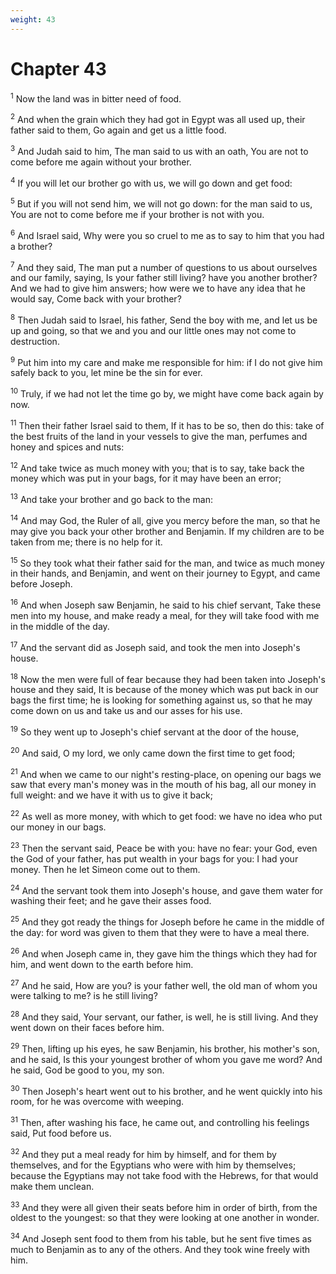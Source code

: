 ```yaml
---
weight: 43
---
```


# Chapter 43

<sup>1</sup> Now the land was in bitter need of food. 

<sup>2</sup> And when the grain which they had got in Egypt was all used up, their father said to them, Go again and get us a little food. 

<sup>3</sup> And Judah said to him, The man said to us with an oath, You are not to come before me again without your brother. 

<sup>4</sup> If you will let our brother go with us, we will go down and get food: 

<sup>5</sup> But if you will not send him, we will not go down: for the man said to us, You are not to come before me if your brother is not with you. 

<sup>6</sup> And Israel said, Why were you so cruel to me as to say to him that you had a brother? 

<sup>7</sup> And they said, The man put a number of questions to us about ourselves and our family, saying, Is your father still living? have you another brother? And we had to give him answers; how were we to have any idea that he would say, Come back with your brother? 

<sup>8</sup> Then Judah said to Israel, his father, Send the boy with me, and let us be up and going, so that we and you and our little ones may not come to destruction. 

<sup>9</sup> Put him into my care and make me responsible for him: if I do not give him safely back to you, let mine be the sin for ever. 

<sup>10</sup> Truly, if we had not let the time go by, we might have come back again by now. 

<sup>11</sup> Then their father Israel said to them, If it has to be so, then do this: take of the best fruits of the land in your vessels to give the man, perfumes and honey and spices and nuts: 

<sup>12</sup> And take twice as much money with you; that is to say, take back the money which was put in your bags, for it may have been an error; 

<sup>13</sup> And take your brother and go back to the man: 

<sup>14</sup> And may God, the Ruler of all, give you mercy before the man, so that he may give you back your other brother and Benjamin. If my children are to be taken from me; there is no help for it. 

<sup>15</sup> So they took what their father said for the man, and twice as much money in their hands, and Benjamin, and went on their journey to Egypt, and came before Joseph. 

<sup>16</sup> And when Joseph saw Benjamin, he said to his chief servant, Take these men into my house, and make ready a meal, for they will take food with me in the middle of the day. 

<sup>17</sup> And the servant did as Joseph said, and took the men into Joseph's house. 

<sup>18</sup> Now the men were full of fear because they had been taken into Joseph's house and they said, It is because of the money which was put back in our bags the first time; he is looking for something against us, so that he may come down on us and take us and our asses for his use. 

<sup>19</sup> So they went up to Joseph's chief servant at the door of the house, 

<sup>20</sup> And said, O my lord, we only came down the first time to get food; 

<sup>21</sup> And when we came to our night's resting-place, on opening our bags we saw that every man's money was in the mouth of his bag, all our money in full weight: and we have it with us to give it back; 

<sup>22</sup> As well as more money, with which to get food: we have no idea who put our money in our bags. 

<sup>23</sup> Then the servant said, Peace be with you: have no fear: your God, even the God of your father, has put wealth in your bags for you: I had your money. Then he let Simeon come out to them. 

<sup>24</sup> And the servant took them into Joseph's house, and gave them water for washing their feet; and he gave their asses food. 

<sup>25</sup> And they got ready the things for Joseph before he came in the middle of the day: for word was given to them that they were to have a meal there. 

<sup>26</sup> And when Joseph came in, they gave him the things which they had for him, and went down to the earth before him. 

<sup>27</sup> And he said, How are you? is your father well, the old man of whom you were talking to me? is he still living? 

<sup>28</sup> And they said, Your servant, our father, is well, he is still living. And they went down on their faces before him. 

<sup>29</sup> Then, lifting up his eyes, he saw Benjamin, his brother, his mother's son, and he said, Is this your youngest brother of whom you gave me word? And he said, God be good to you, my son. 

<sup>30</sup> Then Joseph's heart went out to his brother, and he went quickly into his room, for he was overcome with weeping. 

<sup>31</sup> Then, after washing his face, he came out, and controlling his feelings said, Put food before us. 

<sup>32</sup> And they put a meal ready for him by himself, and for them by themselves, and for the Egyptians who were with him by themselves; because the Egyptians may not take food with the Hebrews, for that would make them unclean. 

<sup>33</sup> And they were all given their seats before him in order of birth, from the oldest to the youngest: so that they were looking at one another in wonder. 

<sup>34</sup> And Joseph sent food to them from his table, but he sent five times as much to Benjamin as to any of the others. And they took wine freely with him. 


